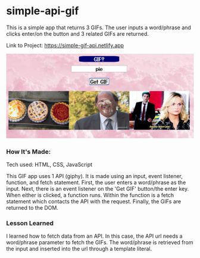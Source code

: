 # simple-api-gif

This is a simple app that returns 3 GIFs. The user inputs a word/phrase and clicks enter/on the button and 3 related GIFs are returned.

Link to Project: https://simple-gif-api.netlify.app

![Project Image](/pic/gif.png)


### How It's Made:

Tech used: HTML, CSS, JavaScript

This GIF app uses 1 API (giphy). It is made using an input, event listener, function, and fetch statement. First, the user enters a word/phrase as the input. Next, there is an event listener on the 'Get GIF' button/the enter key. When either is clicked, a function runs. Within the function is a fetch statement which contacts the API with the request. Finally, the GIFs are returned to the DOM.  


### Lesson Learned

I learned how to fetch data from an API. In this case, the API url needs a word/phrase parameter to fetch the GIFs. The word/phrase is retrieved from the input and inserted into the url through a template literal.  
 

###
